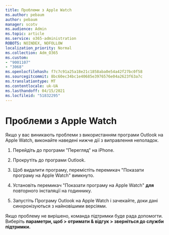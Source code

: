 ```yaml
---
title: Проблеми з Apple Watch
ms.author: pebaum
author: pebaum
manager: scotv
ms.audience: Admin
ms.topic: article
ms.service: o365-administration
ROBOTS: NOINDEX, NOFOLLOW
localization_priority: Normal
ms.collection: Adm_O365
ms.custom:
- "9001107"
- "3068"
ms.openlocfilehash: f7c7c91a25a18e21c1858aba0e54a42f27bc0f58
ms.sourcegitcommit: 8bc60ec34bc1e40685e3976576e04a2623f63a7c
ms.translationtype: MT
ms.contentlocale: uk-UA
ms.lasthandoff: 04/15/2021
ms.locfileid: "51832295"
---
```

# <a name="trouble-with-the-apple-watch"></a>Проблеми з Apple Watch

Якщо у вас виникають проблеми з використанням програми Outlook на Apple Watch, виконайте наведені нижче дії з виправлення неполадок. 

1. Перейдіть до програми "Перегляд" на iPhone.

2. Прокрутіть до програми Outlook.

3. Щоб видалити програму, перемістіть  перемикач "Показати програму на Apple Watch" вимкнуто.

4. Установіть перемикач "Показати програму на Apple Watch" **для** повторного інсталяції на годиннику.

5. Запустіть Програму Outlook на Apple Watch і зачекайте, доки дані синхронізуються з найновішими версіями. 

Якщо проблему не вирішено, команда підтримки буде рада допомогти. Виберіть **параметри, щоб > отримати & відгук > зверніться до служби підтримки.** 